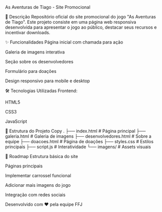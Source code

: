 As Aventuras de Tiago - Site Promocional

📝 Descrição
Repositório oficial do site promocional do jogo "As Aventuras de Tiago". Este projeto consiste em uma página web responsiva desenvolvida para apresentar o jogo ao público, destacar seus recursos e incentivar downloads.

✨ Funcionalidades
Página inicial com chamada para ação

Galeria de imagens interativa

Seção sobre os desenvolvedores

Formulário para doações

Design responsivo para mobile e desktop

🛠 Tecnologias Utilizadas
Frontend:

HTML5

CSS3

JavaScript

📂 Estrutura do Projeto
Copy
.
├── index.html          # Página principal
├── galeria.html        # Galeria de imagens
├── desenvolvedores.html # Sobre a equipe
├── doacoes.html        # Página de doações
├── styles.css          # Estilos principais
├── script.js           # Interatividade
└── imagens/            # Assets visuais

📌 Roadmap
Estrutura básica do site

Páginas principais

Implementar carrossel funcional

Adicionar mais imagens do jogo

Integração com redes sociais

Desenvolvido com ❤️ pela equipe FFJ
